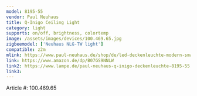 ```yaml
---
model: 8195-55
vendor: Paul Neuhaus 
title: Q-Inigo Ceiling Light
category: light
supports: on/off, brightness, colortemp
image: /assets/images/devices/100.469.65.jpg
zigbeemodel: ['Neuhaus NLG-TW light']
compatible: z2m
mlink: https://www.paul-neuhaus.de/shop/de/led-deckenleuchte-modern-smart-home-43779.html
link: https://www.amazon.de/dp/B07GS9NNLW
link2: https://www.lampe.de/paul-neuhaus-q-inigo-deckenleuchte-8195-55.html
link3: 
---
```

Article #: 100.469.65  